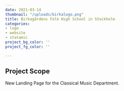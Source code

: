 ```yaml
---
date: 2021-03-14
thumbnail: "/uploads/birkalogo.png"
title: Birkagårdens Folk High School in Stockholm
categories:
- logo
- website
- statamic
project_bg_color: ''
project_fg_color: ''

---
```

## Project Scope

New Landing Page for the Classical Music Department. 